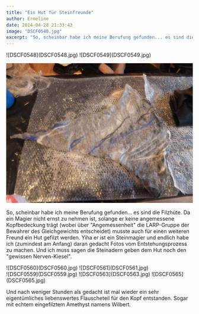 ```yaml
---
title: "Ein Hut für Steinfreunde"
author: Ermeline
date: 2014-04-28 21:33:43
image: "DSCF0548.jpg"
excerpt: "So, scheinbar habe ich meine Berufung gefunden... es sind die Filzhüte."
---
```


<div class="slideshow_landscape">
![DSCF0548](DSCF0548.jpg)
![DSCF0549](DSCF0549.jpg)
</div>

![DSCF0550](DSCF0550.jpg)

So, scheinbar habe ich meine Berufung gefunden... es sind die Filzhüte. Da ein Magier nicht ernst zu nehmen ist, solange er keine angemessene Kopfbedeckung trägt (wobei über "Angemessenheit" die LARP-Gruppe der Bewahrer des Gleichgewichts entscheidet) musste auch für einen weiteren Freund ein Hut gefilzt werden. Yiha er ist ein Steinmagier und endlich habe ich (zumindest am Anfang) daran gedacht Fotos vom Entstehungsprozess zu machen. Und ich muss sagen die Steinadern geben dem Hut noch den "gewissen Nerven-Kiesel".

<div class="slideshow_portrait">
![DSCF0560](DSCF0560.jpg)
![DSCF0561](DSCF0561.jpg)
</div

<div class="slideshow_landscape">
![DSCF0559](DSCF0559.jpg)
![DSCF0563](DSCF0563.jpg)
![DSCF0565](DSCF0565.jpg)
</div>

Und nach weniger Stunden als gedacht ist mal wieder ein sehr eigentümliches liebenswertes Flauscheteil für den Kopf entstanden. Sogar mit echtem eingefilztem Amethyst namens Wilbert.



